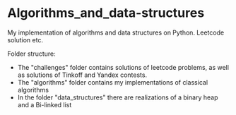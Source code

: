 # Algorithms_and_data-structures
My implementation of algorithms and data structures on Python. Leetcode solution etc.

Folder structure:
 - The "challenges" folder contains solutions of leetcode problems, as well as solutions of Tinkoff and Yandex contests.
 - The "algorithms" folder contains my implementations of classical algorithms
 - In the folder "data_structures" there are realizations of a binary heap and a Bi-linked list
